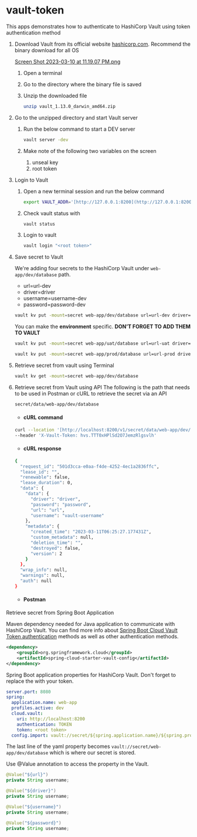 # vault-token

This apps demonstrates how to authenticate to HashiCorp Vault using token authentication method

1. Download Vault from its official website [hashicorp.com](https://developer.hashicorp.com/vault/downloads). Recommend the binary download for all OS

   [Screen Shot 2023-03-10 at 11.19.07 PM.png](https://s3-us-west-2.amazonaws.com/secure.notion-static.com/c3055488-73cf-48ba-8c3e-2265fbdebb4e/Screen_Shot_2023-03-10_at_11.19.07_PM.png)

   1. Open a terminal
   2. Go to the directory where the binary file is saved
   3. Unzip the downloaded file

      ```bash
      unzip vault_1.13.0_darwin_amd64.zip
      ```

2. Go to the unzipped directory and start Vault server

   1. Run the below command to start a DEV server

      ```bash
      vault server -dev
      ```

   2. Make note of the following two variables on the screen
      1. unseal key
      2. root token

3. Login to Vault

   1. Open a new terminal session and run the below command

      ```bash
      export VAULT_ADDR='[http://127.0.0.1:8200](http://127.0.0.1:8200/)'
      ```

   2. Check vault status with

      ```bash
      vault status
      ```

   3. Login to vault

      ```bash
      vault login "<root token>"
      ```

4. Save secret to Vault

   We're adding four secrets to the HashiCorp Vault under `web-app/dev/database` path.

   - url=url-dev
   - driver=driver
   - username=username-dev
   - password=password-dev

   ```bash
   vault kv put -mount=secret web-app/dev/database url=url-dev driver=driver username=username-dev password=password-dev
   ```

   You can make the **environment** specific. **DON’T FORGET TO ADD THEM TO VAULT**

   ```bash
   vault kv put -mount=secret web-app/uat/database url=url-uat driver=driver username=username-uat password=password-uat

   vault kv put -mount=secret web-app/prod/database url=url-prod driver=driver username=username-prod password=password-prod
   ```

5. Retrieve secret from vault using Terminal

   ```bash
   vault kv get -mount=secret web-app/dev/database
   ```

6. Retrieve secret from Vault using API
   The following is the path that needs to be used in Postman or cURL to retrieve the secret via an API

   ```bash
   secret/data/web-app/dev/database
   ```

   - #### cURL command

   ```bash
   curl --location '[http://localhost:8200/v1/secret/data/web-app/dev/database](http://localhost:8200/v1/secret/data/web-app/dev/database)' \
   --header 'X-Vault-Token: hvs.TTT0xHPlSd2O7JemzRlgsvlh'
   ```

   - #### cURL response

   ```bash
   {
     "request_id": "501d3cca-e0aa-f4de-4252-4ec1a2836ffc",
     "lease_id": "",
     "renewable": false,
     "lease_duration": 0,
     "data": {
       "data": {
         "driver": "driver",
         "password": "password",
         "url": "url",
         "username": "vault-username"
       },
       "metadata": {
         "created_time": "2023-03-11T06:25:27.177431Z",
         "custom_metadata": null,
         "deletion_time": "",
         "destroyed": false,
         "version": 2
       }
     },
     "wrap_info": null,
     "warnings": null,
     "auth": null
   }
   ```

   - #### Postman

Retrieve secret from Spring Boot Application

Maven dependency needed for Java application to communicate with HashiCorp Vault. You can find more info about [Spring Boot Cloud Vault Token authentication](https://docs.spring.io/spring-cloud-vault/docs/current/reference/html/#vault.config.authentication.token) methods as well as other authentication methods.

```xml
<dependency>
    <groupId>org.springframework.cloud</groupId>
    <artifactId>spring-cloud-starter-vault-config</artifactId>
</dependency>
```

Spring Boot application properties for HashiCorp Vault. Don't forget to replace the <root token> with your token.

```yaml
server.port: 8080
spring:
  application.name: web-app
  profiles.active: dev
  cloud.vault:
    uri: http://localhost:8200
    authentication: TOKEN
    token: <root token>
  config.import: vault://secret/${spring.application.name}/${spring.profiles.active}/database
```

The last line of the yaml property becomes
`vault://secret/web-app/dev/database` which is where our secret is stored.

Use @Value annotation to access the property in the Vault.

```java
@Value("${url}")
private String username;

@Value("${driver}")
private String username;

@Value("${username}")
private String username;

@Value("${password}")
private String username;
```
